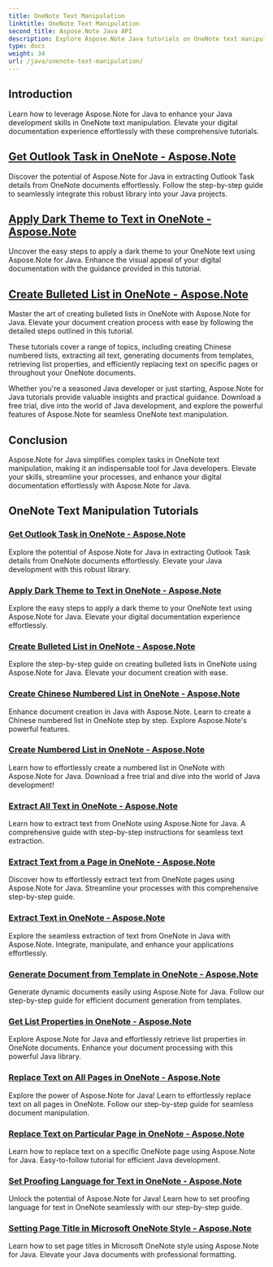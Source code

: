 ```yaml
---
title: OneNote Text Manipulation
linktitle: OneNote Text Manipulation
second_title: Aspose.Note Java API
description: Explore Aspose.Note Java tutorials on OneNote text manipulation. Explore efficient methods for tasks like extracting text, applying themes, creating lists & more. 
type: docs
weight: 34
url: /java/onenote-text-manipulation/
---
```


## Introduction

Learn how to leverage Aspose.Note for Java to enhance your Java development skills in OneNote text manipulation. Elevate your digital documentation experience effortlessly with these comprehensive tutorials.

##  [Get Outlook Task in OneNote - Aspose.Note](./get-outlook-task/)
Discover the potential of Aspose.Note for Java in extracting Outlook Task details from OneNote documents effortlessly. Follow the step-by-step guide to seamlessly integrate this robust library into your Java projects.

## [Apply Dark Theme to Text in OneNote - Aspose.Note](./apply-dark-theme/)
Uncover the easy steps to apply a dark theme to your OneNote text using Aspose.Note for Java. Enhance the visual appeal of your digital documentation with the guidance provided in this tutorial.

## [Create Bulleted List in OneNote - Aspose.Note](./create-bulleted-list/)
Master the art of creating bulleted lists in OneNote with Aspose.Note for Java. Elevate your document creation process with ease by following the detailed steps outlined in this tutorial.

These tutorials cover a range of topics, including creating Chinese numbered lists, extracting all text, generating documents from templates, retrieving list properties, and efficiently replacing text on specific pages or throughout your OneNote documents.

Whether you're a seasoned Java developer or just starting, Aspose.Note for Java tutorials provide valuable insights and practical guidance. Download a free trial, dive into the world of Java development, and explore the powerful features of Aspose.Note for seamless OneNote text manipulation.

## Conclusion
Aspose.Note for Java simplifies complex tasks in OneNote text manipulation, making it an indispensable tool for Java developers. Elevate your skills, streamline your processes, and enhance your digital documentation effortlessly with Aspose.Note for Java.
## OneNote Text Manipulation Tutorials
### [Get Outlook Task in OneNote - Aspose.Note](./get-outlook-task/)
Explore the potential of Aspose.Note for Java in extracting Outlook Task details from OneNote documents effortlessly. Elevate your Java development with this robust library.
### [Apply Dark Theme to Text in OneNote - Aspose.Note](./apply-dark-theme/)
Explore the easy steps to apply a dark theme to your OneNote text using Aspose.Note for Java. Elevate your digital documentation experience effortlessly.
### [Create Bulleted List in OneNote - Aspose.Note](./create-bulleted-list/)
Explore the step-by-step guide on creating bulleted lists in OneNote using Aspose.Note for Java. Elevate your document creation with ease.
### [Create Chinese Numbered List in OneNote - Aspose.Note](./create-chinese-numbered-list/)
Enhance document creation in Java with Aspose.Note. Learn to create a Chinese numbered list in OneNote step by step. Explore Aspose.Note's powerful features.
### [Create Numbered List in OneNote - Aspose.Note](./create-numbered-list/)
Learn how to effortlessly create a numbered list in OneNote with Aspose.Note for Java. Download a free trial and dive into the world of Java development!
### [Extract All Text in OneNote - Aspose.Note](./extract-all-text/)
Learn how to extract text from OneNote using Aspose.Note for Java. A comprehensive guide with step-by-step instructions for seamless text extraction.
### [Extract Text from a Page in OneNote - Aspose.Note](./extract-text-from-a-page/)
Discover how to effortlessly extract text from OneNote pages using Aspose.Note for Java. Streamline your processes with this comprehensive step-by-step guide.
### [Extract Text in OneNote - Aspose.Note](./extract-text/)
Explore the seamless extraction of text from OneNote in Java with Aspose.Note. Integrate, manipulate, and enhance your applications effortlessly.
### [Generate Document from Template in OneNote - Aspose.Note](./generate-document-from-template/)
Generate dynamic documents easily using Aspose.Note for Java. Follow our step-by-step guide for efficient document generation from templates.
### [Get List Properties in OneNote - Aspose.Note](./get-list-properties/)
Explore Aspose.Note for Java and effortlessly retrieve list properties in OneNote documents. Enhance your document processing with this powerful Java library.
### [Replace Text on All Pages in OneNote - Aspose.Note](./replace-text-on-all-pages/)
Explore the power of Aspose.Note for Java! Learn to effortlessly replace text on all pages in OneNote. Follow our step-by-step guide for seamless document manipulation.
### [Replace Text on Particular Page in OneNote - Aspose.Note](./replace-text-on-particular-page/)
Learn how to replace text on a specific OneNote page using Aspose.Note for Java. Easy-to-follow tutorial for efficient Java development.
### [Set Proofing Language for Text in OneNote - Aspose.Note](./set-proofing-language-for-text/)
Unlock the potential of Aspose.Note for Java! Learn how to set proofing language for text in OneNote seamlessly with our step-by-step guide.
### [Setting Page Title in Microsoft OneNote Style - Aspose.Note](./setting-page-title-in-microsoft-onenote-style/)
Learn how to set page titles in Microsoft OneNote style using Aspose.Note for Java. Elevate your Java documents with professional formatting.